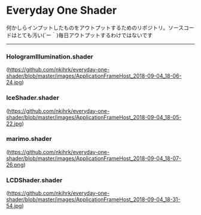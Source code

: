 # Everyday One Shader
何かしらインプットしたものをアウトプットするためのリポジトリ。ソースコードはとても汚い(´ー｀)毎日アウトプットするわけではないです  
  
---------------------------------------------------  
  
### HologramIllumination.shader  
  
(https://github.com/nkihrk/everyday-one-shader/blob/master/images/ApplicationFrameHost_2018-09-04_18-06-24.jpg)
  
### IceShader.shader

(https://github.com/nkihrk/everyday-one-shader/blob/master/images/ApplicationFrameHost_2018-09-04_18-05-22.jpg)

### marimo.shader

(https://github.com/nkihrk/everyday-one-shader/blob/master/images/ApplicationFrameHost_2018-09-04_18-07-26.png)

### LCDShader.shader

(https://github.com/nkihrk/everyday-one-shader/blob/master/images/ApplicationFrameHost_2018-09-04_18-31-54.jpg)
